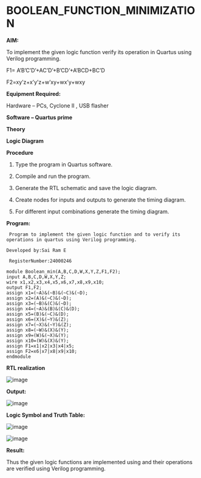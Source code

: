 # BOOLEAN_FUNCTION_MINIMIZATION

**AIM:**

To implement the given logic function verify its operation in Quartus using Verilog programming.

F1= A’B’C’D’+AC’D’+B’CD’+A’BCD+BC’D 

F2=xy’z+x’y’z+w’xy+wx’y+wxy

**Equipment Required:**

Hardware – PCs, Cyclone II , USB flasher

**Software – Quartus prime**

**Theory**

**Logic Diagram**

**Procedure**

1.	Type the program in Quartus software.

2.	Compile and run the program.

3.	Generate the RTL schematic and save the logic diagram.

4.	Create nodes for inputs and outputs to generate the timing diagram.

5.	For different input combinations generate the timing diagram.


**Program:**
```
 Program to implement the given logic function and to verify its operations in quartus using Verilog programming. 

Developed by:Sai Ram E

 RegisterNumber:24000246
```
```
module Boolean_min(A,B,C,D,W,X,Y,Z,F1,F2);
input A,B,C,D,W,X,Y,Z;
wire x1,x2,x3,x4,x5,x6,x7,x8,x9,x10;
output F1,F2;
assign x1=(~A)&(~B)&(~C)&(~D);
assign x2=(A)&(~C)&(~D);
assign x3=(~B)&(C)&(~D);
assign x4=(~A)&(B)&(C)&(D);
assign x5=(B)&(~C)&(D);
assign x6=(X)&(~Y)&(Z);
assign x7=(~X)&(~Y)&(Z);
assign x8=(~W)&(X)&(Y);
assign x9=(W)&(~X)&(Y);
assign x10=(W)&(X)&(Y);
assign F1=x1|x2|x3|x4|x5;
assign F2=x6|x7|x8|x9|x10;
endmodule

```
**RTL realization**

![image](https://github.com/user-attachments/assets/d9c57647-9e35-4d79-a860-fbeb5dbb9863)


**Output:**

![image](https://github.com/user-attachments/assets/ed93cd9b-0f77-4e68-ba87-450c3771b39f)

**Logic Symbol and Truth Table:**

![image](https://github.com/user-attachments/assets/46c608a9-cbb4-4c09-9c0e-f0f7b75517da)

![image](https://github.com/user-attachments/assets/e8accc05-5476-4ae3-9241-474e906f85b4)


**Result:**

Thus the given logic functions are implemented using and their operations are verified using Verilog programming.

